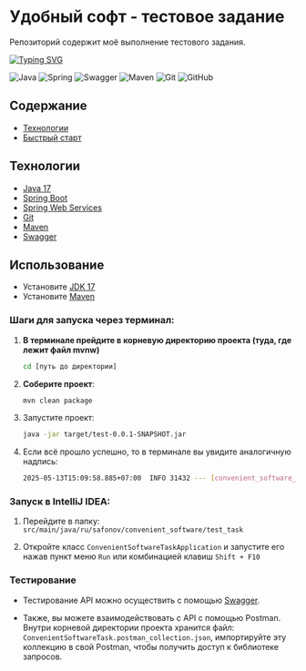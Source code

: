 # Удобный софт - тестовое задание
Репозиторий содержит моё выполнение тестового задания.

[![Typing SVG](https://readme-typing-svg.herokuapp.com?color=%2336BCF7&lines=Проект+на+стадии+поддержки)](https://git.io/typing-svg)

![Java](https://img.shields.io/badge/java-%23ED8B00.svg?style=for-the-badge&logo=openjdk&logoColor=white)
![Spring](https://img.shields.io/badge/spring-%236DB33F.svg?style=for-the-badge&logo=spring&logoColor=white)
![Swagger](https://img.shields.io/badge/-Swagger-%23Clojure?style=for-the-badge&logo=swagger&logoColor=white)
![Maven](https://img.shields.io/badge/apachemaven-C71A36.svg?style=for-the-badge&logo=apachemaven&logoColor=white)
![Git](https://img.shields.io/badge/git-%23F05033.svg?style=for-the-badge&logo=git&logoColor=white)
![GitHub](https://img.shields.io/badge/github-%23121011.svg?style=for-the-badge&logo=github&logoColor=white)

## Содержание
- [Технологии](#Технологии)
- [Быстрый старт](#Использование)


## Технологии
+ [Java 17](https://jdk.java.net/17/)
+ [Spring Boot](https://spring.io/projects/spring-boot)
+ [Spring Web Services](https://spring.io/projects/spring-ws)
+ [Git](https://git-scm.com/)
+ [Maven](https://maven.apache.org/)
+ [Swagger](https://swagger.io/)

## Использование

- Установите [JDK 17](https://jdk.java.net/17/)
- Установите [Maven](https://maven.apache.org/install.html)

### Шаги для запуска через терминал:
1. **В терминале прейдите в корневую директорию проекта (туда, где лежит файл mvnw)**
   ```bash
   cd [путь до директории]

2. **Соберите проект**:
   ```bash
   mvn clean package

3. Запустите проект:
    ```bash
   java -jar target/test-0.0.1-SNAPSHOT.jar

4. Если всё прошло успешно, то в терминале вы увидите аналогичную надпись:
   ```bash
   2025-05-13T15:09:58.885+07:00  INFO 31432 --- [convenient_software_task] [           main] .s.c.t.ConvenientSoftwareTaskApplication : Started ConvenientSoftwareTaskApplication in 1.388 seconds (process running for 1.677)

### Запуск в IntelliJ IDEA:
1. Перейдите в папку: ```src/main/java/ru/safonov/convenient_software/test_task```

2. Откройте класс ```ConvenientSoftwareTaskApplication``` и запустите его нажав пункт меню ```Run```
или комбинацией клавиш ```Shift + F10``` 

### Тестирование

- Тестирование API можно осуществить с помощью [Swagger](http://localhost:8080/swagger-ui/index.html#/).


- Также, вы можете взаимодействовать с API с помощью Postman.
Внутри корневой директории проекта хранится файл:
```ConvenientSoftwareTask.postman_collection.json```,
импортируйте эту коллекцию в свой Postman, чтобы получить доступ к
библиотеке запросов. 